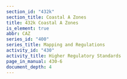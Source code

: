 ```yaml
---
section_id: "432k"
section_title: Coastal A Zones
title: 432k Coastal A Zones
is_element: true
abbr: CAZ
series_id: "400"
series_title: Mapping and Regulations
activity_id: "430"
activity_title: Higher Regulatory Standards
page_in_manual: 430-6
document_depth: 4
---
```

